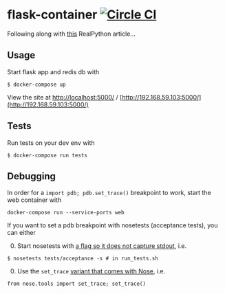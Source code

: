 # flask-container [![Circle CI](https://circleci.com/gh/smoll/flask-container.svg?style=svg)](https://circleci.com/gh/smoll/flask-container)

Following along with [this](https://realpython.com/blog/python/docker-in-action-fitter-happier-more-productive/) RealPython article...

## Usage

Start flask app and redis db with

```
$ docker-compose up
```

View the site at [http://localhost:5000/](http://localhost:5000/) / [http://192.168.59.103:5000/](http://192.168.59.103:5000/)

## Tests

Run tests on your dev env with

```
$ docker-compose run tests
```

## Debugging

In order for a `import pdb; pdb.set_trace()` breakpoint to work, start the web container with

```
docker-compose run --service-ports web
```

If you want to set a pdb breakpoint with nosetests (acceptance tests), you can either

0. Start nosetests with [a flag so it does not capture stdout](http://stackoverflow.com/a/4950690/3456726), i.e.

  ```
  $ nosetests tests/acceptance -s # in run_tests.sh
  ```

0. Use the `set_trace` [variant that comes with Nose](http://stackoverflow.com/a/7493906/3456726), i.e.

  ```
  from nose.tools import set_trace; set_trace()
  ```
